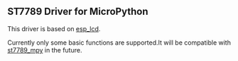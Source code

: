 ST7789 Driver for MicroPython
------------------------------

This driver is based on [esp_lcd](https://docs.espressif.com/projects/esp-idf/en/latest/esp32/api-reference/peripherals/lcd.html).

Currently only some basic functions are supported.It will be compatible with [st7789_mpy](https://github.com/russhughes/st7789_mpy) in the future.
